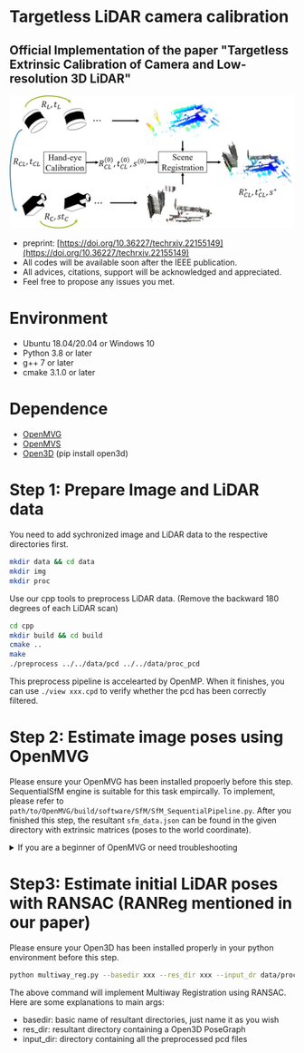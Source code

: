 # Targetless LiDAR camera calibration
## Official Implementation of the paper "Targetless Extrinsic Calibration of Camera and Low-resolution 3D LiDAR"
![](doc/Abstract.jpg)

* preprint: [https://doi.org/10.36227/techrxiv.22155149](https://doi.org/10.36227/techrxiv.22155149)
* All codes will be available soon after the IEEE publication.
* All advices, citations, support will be acknowledged and appreciated.
* Feel free to propose any issues you met.

# Environment
* Ubuntu 18.04/20.04 or Windows 10
* Python 3.8 or later
* g++ 7 or later
* cmake 3.1.0 or later

# Dependence
* [OpenMVG](https://github.com/openMVG/openMVG)
* [OpenMVS](https://github.com/cdcseacave/openMVS)
* [Open3D](https://github.com/isl-org/Open3D)  (pip install open3d)

# Step 1: Prepare Image and LiDAR data

You need to add sychronized image and LiDAR data to the respective directories first.
```bash
mkdir data && cd data
mkdir img
mkdir proc
```

Use our cpp tools to preprocess LiDAR data. (Remove the backward 180 degrees of each LiDAR scan)

```bash
cd cpp
mkdir build && cd build
cmake ..
make
./preprocess ../../data/pcd ../../data/proc_pcd
```
This preprocess pipeline is accelearted by OpenMP. When it finishes, you can use `./view xxx.cpd` to verify whether the pcd has been correctly filtered.

# Step 2: Estimate image poses using OpenMVG

Please ensure your OpenMVG has been installed propoerly before this step. SequentialSfM engine is suitable for this task empircally. To implement, please refer to `path/to/OpenMVG/build/software/SfM/SfM_SequentialPipeline.py`. After you finished this step, the resultant `sfm_data.json` can be found in the given directory with extrinsic matrices (poses to the world coordinate).

<details>
 <summary> If you are a beginner of OpenMVG or need troubleshooting</summary>
 
 If you are a beginner of OpenMVG, please follow our intructions to use the [doc/SfM_SequentialPipeline.py](doc/SfM_SequentialPipeline.py) file to implement SfM.
 
 To use it, you need to follow some simple steps:
 * replace all `path/to/OpenMVG` strings in the script with your specific OpenMVG installation directory.
 * give the intrinsic parameters of your camera. You may put it into an ASCII-coded file or just modify the `intrinsic` variable in the above python script. Fortunately, coarse instrinsic paramters are also OK, as SfM will estimate them simultaneously.
 * run the command `python Sfm_SequentialPipeline.py input_dir output_dir ins_file`. The `input_dir` is the directory containing all your raw images while the `output_dir` is the directory you designate to store all resultant files of OpenMVG. Note that if you choose to modify the `intrinsic` variable in the last step. Please just leave out the third argument `ins_file`.
 * After it finishes running, you will find a `sfm_data.json` file in `path/to/output_dir/reconstruction_sequential/`.
 
</details>

# Step3: Estimate initial LiDAR poses with RANSAC (RANReg mentioned in our paper)

Please ensure your Open3D has been installed properly in your python environment before this step.
```bash
python multiway_reg.py --basedir xxx --res_dir xxx --input_dr data/proc_pcd 
```
The above command will implement Multiway Registration using RANSAC. Here are some explanations to main args:
* basedir: basic name of resultant directories, just name it as you wish
* res_dir: resultant directory containing a Open3D PoseGraph
* input_dir: directory containing all the preprocessed pcd files
